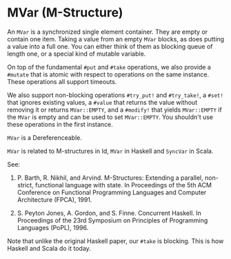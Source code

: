 # MVar (M-Structure)

An `MVar` is a synchronized single element container. They are empty or contain
one item. Taking a value from an empty `MVar` blocks, as does putting a value
into a full one. You can either think of them as blocking queue of length one,
or a special kind of mutable variable.

On top of the fundamental `#put` and `#take` operations, we also provide a
`#mutate` that is atomic with respect to operations on the same instance. These
operations all support timeouts.

We also support non-blocking operations `#try_put!` and `#try_take!`, a `#set!`
that ignores existing values, a `#value` that returns the value without removing
it or returns `MVar::EMPTY`, and a `#modify!` that yields `MVar::EMPTY` if the
`MVar` is empty and can be used to set `MVar::EMPTY`. You shouldn't use these
operations in the first instance.

`MVar` is a Dereferenceable.

`MVar` is related to M-structures in Id, `MVar` in Haskell and `SyncVar` in
Scala.

See:

1.  P. Barth, R. Nikhil, and Arvind. M-Structures: Extending a parallel, non-
strict, functional language with state. In Proceedings of the 5th ACM Conference
on Functional Programming Languages and Computer Architecture (FPCA), 1991.

2.  S. Peyton Jones, A. Gordon, and S. Finne. Concurrent Haskell. In Proceedings of the 23rd Symposium on Principles of Programming Languages (PoPL), 1996.

Note that unlike the original Haskell paper, our `#take` is blocking. This is
how Haskell and Scala do it today.

